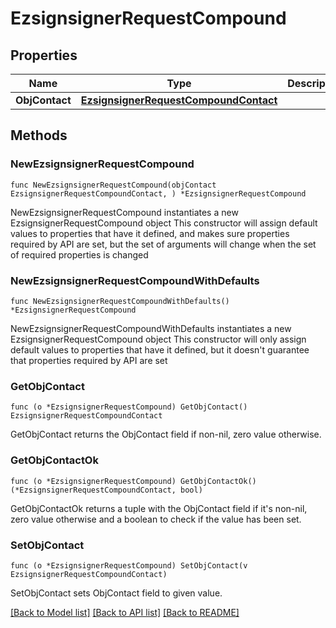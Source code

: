 # EzsignsignerRequestCompound

## Properties

Name | Type | Description | Notes
------------ | ------------- | ------------- | -------------
**ObjContact** | [**EzsignsignerRequestCompoundContact**](EzsignsignerRequestCompoundContact.md) |  | 

## Methods

### NewEzsignsignerRequestCompound

`func NewEzsignsignerRequestCompound(objContact EzsignsignerRequestCompoundContact, ) *EzsignsignerRequestCompound`

NewEzsignsignerRequestCompound instantiates a new EzsignsignerRequestCompound object
This constructor will assign default values to properties that have it defined,
and makes sure properties required by API are set, but the set of arguments
will change when the set of required properties is changed

### NewEzsignsignerRequestCompoundWithDefaults

`func NewEzsignsignerRequestCompoundWithDefaults() *EzsignsignerRequestCompound`

NewEzsignsignerRequestCompoundWithDefaults instantiates a new EzsignsignerRequestCompound object
This constructor will only assign default values to properties that have it defined,
but it doesn't guarantee that properties required by API are set

### GetObjContact

`func (o *EzsignsignerRequestCompound) GetObjContact() EzsignsignerRequestCompoundContact`

GetObjContact returns the ObjContact field if non-nil, zero value otherwise.

### GetObjContactOk

`func (o *EzsignsignerRequestCompound) GetObjContactOk() (*EzsignsignerRequestCompoundContact, bool)`

GetObjContactOk returns a tuple with the ObjContact field if it's non-nil, zero value otherwise
and a boolean to check if the value has been set.

### SetObjContact

`func (o *EzsignsignerRequestCompound) SetObjContact(v EzsignsignerRequestCompoundContact)`

SetObjContact sets ObjContact field to given value.



[[Back to Model list]](../README.md#documentation-for-models) [[Back to API list]](../README.md#documentation-for-api-endpoints) [[Back to README]](../README.md)


